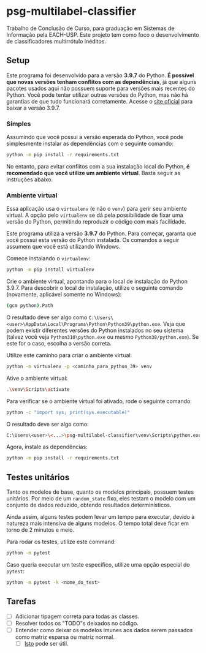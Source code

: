# psg-multilabel-classifier

Trabalho de Conclusão de Curso, para graduação em Sistemas de Informação pela EACH-USP. Este projeto tem como foco o desenvolvimento de classificadores multirrótulo inéditos.

## Setup

Este programa foi desenvolvido para a versão **3.9.7** do Python. **É possível que novas versões tenham conflitos com as dependências**, já que alguns pacotes usados aqui não possuem suporte para versões mais recentes do Python. Você pode tentar utilizar outras versões do Python, mas não há garantias de que tudo funcionará corretamente. Acesse o [site oficial](https://www.python.org/downloads/) para baixar a versão 3.9.7.

### Simples

Assumindo que você possui a versão esperada do Python, você pode simplesmente instalar as dependências com o seguinte comando:

```bash
python -m pip install -r requirements.txt
```

No entanto, para evitar conflitos com a sua instalação local do Python, **é recomendado que você utilize um ambiente virtual**. Basta seguir as instruções abaixo.

### Ambiente virtual

Essa aplicação usa o `virtualenv` (e não o `venv`) para gerir seu ambiente virtual. A opção pelo `virtualenv` se dá pela possibilidade de fixar uma versão do Python, permitindo reproduzir o código com mais facilidade.

Este programa utiliza a versão **3.9.7** do Python. Para começar, garanta que você possui esta versão do Python instalada. Os comandos a seguir assumem que você está utilizando Windows.

Comece instalando o `virtualenv`:

```bash
python -m pip install virtualenv
```

Crie o ambiente virtual, apontando para o local de instalação do Python 3.9.7. Para descobrir o local de instalação, utilize o seguinte comando (novamente, aplicável somente no Windows):

```bash
(gcm python).Path
```

O resultado deve ser algo como `C:\Users\<user>\AppData\Local\Programs\Python\Python39\python.exe`. Veja que podem existir diferentes versões do Python instalados no seu sistema (talvez você veja `Python310\python.exe` ou mesmo `Python38/python.exe`). Se este for o caso, escolha a versão correta.

Utilize este caminho para criar o ambiente virtual:

```bash
python -m virtualenv -p <caminho_para_python_39> venv
```

Ative o ambiente virtual:

```bash
.\venv\Scripts\activate
```

Para verificar se o ambiente virtual foi ativado, rode o seguinte comando:

```bash
python -c "import sys; print(sys.executable)"
```

O resultado deve ser algo como:

```bash
C:\Users\<user>\<...>\psg-multilabel-classifier\venv\Scripts\python.exe
```

Agora, instale as dependências:

```bash
python -m pip install -r requirements.txt
```

## Testes unitários

Tanto os modelos de base, quanto os modelos principais, possuem testes unitários. Por meio de um `random_state` fixo, eles testam o modelo com um conjunto de dados reduzido, obtendo resultados determinísticos.

Ainda assim, alguns testes podem levar um tempo para executar, devido à natureza mais intensiva de alguns modelos. O tempo total deve ficar em torno de 2 minutos e meio.

Para rodar os testes, utilize este command:

```sh
python -m pytest
```

Caso queria executar um teste específico, utilize uma opção especial do `pytest`:

```sh
python -m pytest -k <nome_do_test>
```

## Tarefas

- [ ] Adicionar tipagem correta para todas as classes.
- [ ] Resolver todos os "TODO"s deixados no código.
- [ ] Entender como deixar os modelos imunes aos dados serem passados como matriz esparsa ou matriz normal.
  - [ ] [Isto](https://stackoverflow.com/questions/7922487/how-to-transform-numpy-matrix-or-array-to-scipy-sparse-matrix) pode ser útil.
